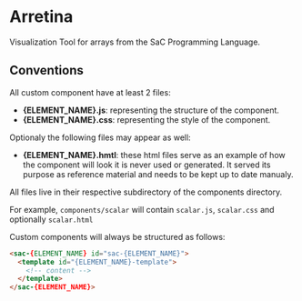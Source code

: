 # Arretina

Visualization Tool for arrays from the SaC Programming Language.

## Conventions
All custom component have at least 2 files:
- **{ELEMENT_NAME}.js**: representing the structure of the component.
- **{ELEMENT_NAME}.css**: representing the style of the component.

Optionaly the following files may appear as well:
- **{ELEMENT_NAME}.hmtl**: these html files serve as an example of how the component will look it is never used or generated. It served its purpose as reference material and needs to be kept up to date manualy.

All files live in their respective subdirectory of the components directory.

For example, `components/scalar` will contain `scalar.js`, `scalar.css` and optionally `scalar.html`

Custom components will always be structured as follows:
```html
<sac-{ELEMENT_NAME} id="sac-{ELEMENT_NAME}">
  <template id="{ELEMENT_NAME}-template">
    <!-- content -->
  </template>
</sac-{ELEMENT_NAME}>
```
